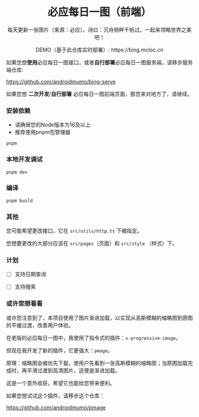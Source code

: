<div align="center">
    <h1>必应每日一图（前端）</h1>
    <p>每天更新一张图片（来源：必应）。诗曰：沉舟侧畔千帆过。一起来领略世界之美吧！</p>
    <p>DEMO（基于此仓库实时部署）: https://bing.mcloc.cn</p>
</div>



如果您想**使用**必应每日一图接口，或者**自行部署**必应每日一图服务端，请移步服务端仓库:

https://github.com/androidmumo/bing-serve



如果您想 **二次开发**/**自行部署** 必应每日一图前端页面，那您来对地方了，请继续。



### 安装依赖

- 请确保您的Node版本为16及以上
- 推荐使用pnpm包管理器

```
pnpm
```



### 本地开发调试

```
pnpm dev
```



### 编译

```
pnpm build
```



### 其他

您可能希望更改接口，它在 `src/utils/http.ts` 下被指定。

您想要更改的大部分应该在 `src/pages`（页面）和 `src/style` （样式）下。



### 计划

- [ ] 支持日期查询
- [ ] 支持搜索



### 或许您想看看

或许您注意到了，本项目使用了图片渐进加载，以实现从高斯模糊的缩略图到原图的平缓过渡，改善用户体验。

在老版的必应每日一图中，我使用了指令式的插件：`v-progressive-image`。

但现在我开发了新的插件，它更强大：`pmage`。

原理：缩略图会被优先下载，使用户先看到一张高斯模糊的缩略图；当原图加载完成时，再平滑过渡到高清图片，这便是渐进加载。

这是一个意外收获，希望它也能给您带来便利。

如果您想试试这个插件，请移步这个仓库：

https://github.com/androidmumo/pmage
